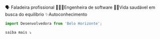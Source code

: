 🗣 Faladeira profissional 👩🏿‍💻Engenheira de software 💪🏾Vida saudável em busca do equilíbrio ✨Autoconhecimento

```js
import Desenvolvedora from 'Belo Horizonte';

saiba mais ⤵️
